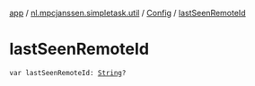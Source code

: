 [app](../../index.md) / [nl.mpcjanssen.simpletask.util](../index.md) / [Config](index.md) / [lastSeenRemoteId](.)

# lastSeenRemoteId

`var lastSeenRemoteId: `[`String`](https://kotlinlang.org/api/latest/jvm/stdlib/kotlin/-string/index.html)`?`